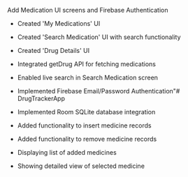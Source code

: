 
Add Medication UI screens and Firebase Authentication

- Created 'My Medications' UI
- Created 'Search Medication' UI with search functionality
- Created 'Drug Details' UI
- Integrated getDrug API for fetching medications
- Enabled live search in Search Medication screen
- Implemented Firebase Email/Password Authentication"# DrugTrackerApp


- Implemented Room SQLite database integration  
- Added functionality to insert medicine records  
- Added functionality to remove medicine records  
- Displaying list of added medicines  
- Showing detailed view of selected medicine  
